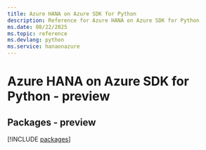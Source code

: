 ```yaml
---
title: Azure HANA on Azure SDK for Python
description: Reference for Azure HANA on Azure SDK for Python
ms.date: 08/22/2025
ms.topic: reference
ms.devlang: python
ms.service: hanaonazure
---
```

# Azure HANA on Azure SDK for Python - preview
## Packages - preview
[!INCLUDE [packages](hana-on-azure-index.md)]